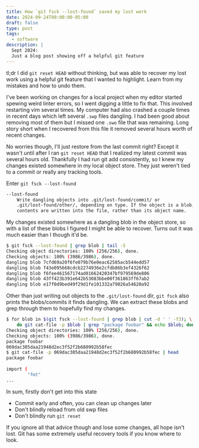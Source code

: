 ```yaml
---
title: How `git fsck --lost-found` saved my lost work
date: 2024-09-24T00:00:00-05:00
draft: false
type: post
tags:
  - software
description: |
  Sept 2024:
  Just a blog post showing off a helpful git feature
---
```


tl;dr I did `git reset HEAD` without thinking, but was able to recover
my lost work using a helpful git feature that I wanted to highlight. Learn from
my mistakes and how to undo them.

I've been working on changes for a local project when my editor started spewing
weird linter errors, so I went digging a little to fix that. This involved
restarting vim several times. My computer had also crashed a couple times in
recent days which left several `.swp` files dangling. I had been good about
removing most of them but I missed one `.swo` file that was remaining. Long
story short when I recovered from this file it removed several hours worth of
recent changes.

No worries though, I'll just restore from the last commit right? Except it
wasn't until after I ran `git reset HEAD` that I realized my latest commit
was several hours old. Thankfully I had run git add consistently, so I knew my
changes existed somewhere in my local object store. They just weren't tied to a
commit or really any tracking tools.

Enter `git fsck --lost-found`

```bash
--lost-found
    Write dangling objects into .git/lost-found/commit/ or
    .git/lost-found/other/, depending on type. If the object is a blob, the
    contents are written into the file, rather than its object name.
```

My changes existed somewhere as a dangling blob in the object store, so with a
list of these blobs I figured I might be able to recover. Turns out it was much
easier than I though it'd be.

```bash {linenos=table}
$ git fsck --lost-found | grep blob | tail -5
Checking object directories: 100% (256/256), done.
Checking objects: 100% (3986/3986), done.
dangling blob 7cfd69a20f6fe079b76e0eac62585acb544edd57
dangling blob f43e095668cdcb2274936e2cfdb86b3ef4326f62
dangling blob f6fee461567174ad01662420347bf979569de806
dangling blob 43ff423b391e642b53083bbe00f361863ff67ab2
dangling blob e17f0d9bed49f29d1fe101332a79026a54620a92
```

Other than just writing out objects to the `.git/lost-found` dir, `git fsck`
also prints the blobs/commits it finds dangling. We can extract these blobs and
grep through them to hopefully find my changes.

```bash {linenos=table}
$ for blob in $(git fsck --lost-found | grep blob | cut -d ' ' -f3); \
    do git cat-file -p $blob | grep "package foobar" && echo $blob; done
Checking object directories: 100% (256/256), done.
Checking objects: 100% (3986/3986), done.
package foobar 
069dac305daa21948d2ec3f52f2b680992b58fec
$ git cat-file -p 069dac305daa21948d2ec3f52f2b680992b58fec | head
package foobar
 
import (
        "fmt"
...
```

In sum, firstly don't get into this state
* Commit early and often, you can clean up changes later
* Don't blindly reload from old swp files
* Don't blindly run `git reset`

If you ignore all that advice though and lose some changes, all hope isn't
lost. Git has some extremely useful recovery tools if you know where to look.

